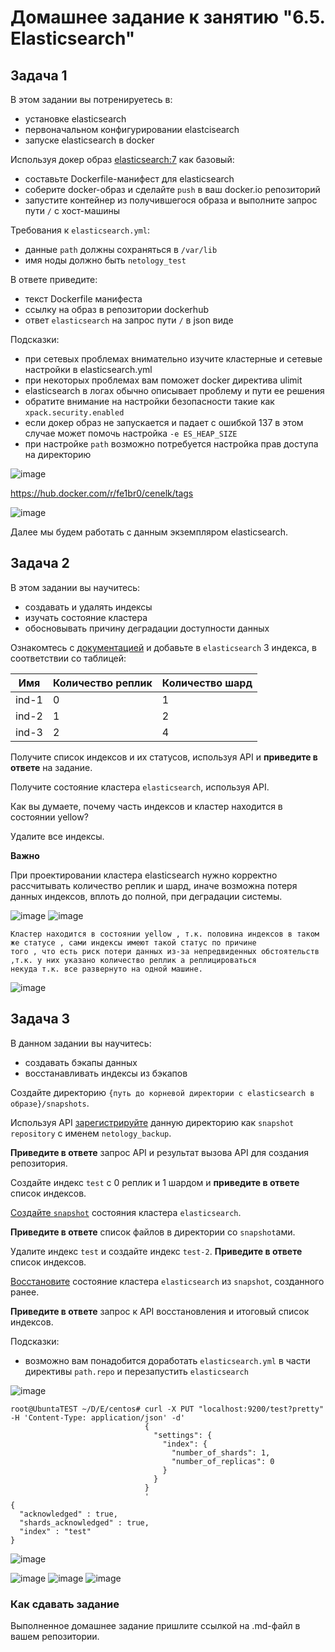# Домашнее задание к занятию "6.5. Elasticsearch"

## Задача 1

В этом задании вы потренируетесь в:
- установке elasticsearch
- первоначальном конфигурировании elastcisearch
- запуске elasticsearch в docker

Используя докер образ [elasticsearch:7](https://hub.docker.com/_/elasticsearch) как базовый:

- составьте Dockerfile-манифест для elasticsearch
- соберите docker-образ и сделайте `push` в ваш docker.io репозиторий
- запустите контейнер из получившегося образа и выполните запрос пути `/` c хост-машины

Требования к `elasticsearch.yml`:
- данные `path` должны сохраняться в `/var/lib` 
- имя ноды должно быть `netology_test`

В ответе приведите:
- текст Dockerfile манифеста
- ссылку на образ в репозитории dockerhub
- ответ `elasticsearch` на запрос пути `/` в json виде

Подсказки:
- при сетевых проблемах внимательно изучите кластерные и сетевые настройки в elasticsearch.yml
- при некоторых проблемах вам поможет docker директива ulimit
- elasticsearch в логах обычно описывает проблему и пути ее решения
- обратите внимание на настройки безопасности такие как `xpack.security.enabled` 
- если докер образ не запускается и падает с ошибкой 137 в этом случае может помочь настройка `-e ES_HEAP_SIZE`
- при настройке `path` возможно потребуется настройка прав доступа на директорию


![image](https://user-images.githubusercontent.com/106814458/199550141-277c69a8-be91-4328-8fa1-a46fd70c1a64.png)

https://hub.docker.com/r/fe1br0/cenelk/tags

![image](https://user-images.githubusercontent.com/106814458/199550694-4335b9c3-d23b-4904-ae35-56619e36a690.png)



Далее мы будем работать с данным экземпляром elasticsearch.

## Задача 2

В этом задании вы научитесь:
- создавать и удалять индексы
- изучать состояние кластера
- обосновывать причину деградации доступности данных

Ознакомтесь с [документацией](https://www.elastic.co/guide/en/elasticsearch/reference/current/indices-create-index.html) 
и добавьте в `elasticsearch` 3 индекса, в соответствии со таблицей:

| Имя | Количество реплик | Количество шард |
|-----|-------------------|-----------------|
| ind-1| 0 | 1 |
| ind-2 | 1 | 2 |
| ind-3 | 2 | 4 |

Получите список индексов и их статусов, используя API и **приведите в ответе** на задание.

Получите состояние кластера `elasticsearch`, используя API.

Как вы думаете, почему часть индексов и кластер находится в состоянии yellow?

Удалите все индексы.

**Важно**

При проектировании кластера elasticsearch нужно корректно рассчитывать количество реплик и шард,
иначе возможна потеря данных индексов, вплоть до полной, при деградации системы.

![image](https://user-images.githubusercontent.com/106814458/199552761-c7707811-eea0-47ad-93c5-7c368ebd72dd.png)
![image](https://user-images.githubusercontent.com/106814458/199553054-3be97b05-17aa-467a-843c-835f62f02ba8.png)

```
Кластер находится в состоянии yellow , т.к. половина индексов в таком же статусе , сами индексы имеют такой статус по причине
того , что есть риск потери данных из-за непредвиденных обстоятельств ,т.к. у них указано количество реплик а реплицироваться 
некуда т.к. все развернуто на одной машине.
```

![image](https://user-images.githubusercontent.com/106814458/199555379-41651ac2-3504-4c61-ae85-9e909981442a.png)


## Задача 3

В данном задании вы научитесь:
- создавать бэкапы данных
- восстанавливать индексы из бэкапов

Создайте директорию `{путь до корневой директории с elasticsearch в образе}/snapshots`.

Используя API [зарегистрируйте](https://www.elastic.co/guide/en/elasticsearch/reference/current/snapshots-register-repository.html#snapshots-register-repository) 
данную директорию как `snapshot repository` c именем `netology_backup`.

**Приведите в ответе** запрос API и результат вызова API для создания репозитория.

Создайте индекс `test` с 0 реплик и 1 шардом и **приведите в ответе** список индексов.

[Создайте `snapshot`](https://www.elastic.co/guide/en/elasticsearch/reference/current/snapshots-take-snapshot.html) 
состояния кластера `elasticsearch`.

**Приведите в ответе** список файлов в директории со `snapshot`ами.

Удалите индекс `test` и создайте индекс `test-2`. **Приведите в ответе** список индексов.

[Восстановите](https://www.elastic.co/guide/en/elasticsearch/reference/current/snapshots-restore-snapshot.html) состояние
кластера `elasticsearch` из `snapshot`, созданного ранее. 

**Приведите в ответе** запрос к API восстановления и итоговый список индексов.

Подсказки:
- возможно вам понадобится доработать `elasticsearch.yml` в части директивы `path.repo` и перезапустить `elasticsearch`

![image](https://user-images.githubusercontent.com/106814458/199571917-62d9adf3-c1ed-4051-bfe3-38317af77c13.png)

```
root@UbuntaTEST ~/D/E/centos# curl -X PUT "localhost:9200/test?pretty" -H 'Content-Type: application/json' -d'
                              {
                                "settings": {
                                  "index": {
                                    "number_of_shards": 1,  
                                    "number_of_replicas": 0 
                                  }
                                }
                              }
                              '
{
  "acknowledged" : true,
  "shards_acknowledged" : true,
  "index" : "test"
}

```
![image](https://user-images.githubusercontent.com/106814458/199572310-8d4e20a0-26ef-4a15-bee4-a87464e5f444.png)

![image](https://user-images.githubusercontent.com/106814458/199572522-bb505318-22c7-47a7-83bf-a5424d0bd208.png)
![image](https://user-images.githubusercontent.com/106814458/199572966-3b664260-dac6-42ee-b217-ba7dfb9b8578.png)
![image](https://user-images.githubusercontent.com/106814458/199575813-aa2938ce-c860-4c23-bbae-051a13ea5cdc.png)


### Как cдавать задание

Выполненное домашнее задание пришлите ссылкой на .md-файл в вашем репозитории.
